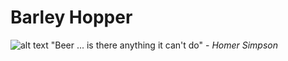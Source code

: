 # Barley Hopper
![alt text](http://res.cloudinary.com/coleman/image/upload/v1485980706/Logo_vmg418.png "Barley Hopper-Main Scene")
"Beer ... is there anything it can't do" - *Homer Simpson*

